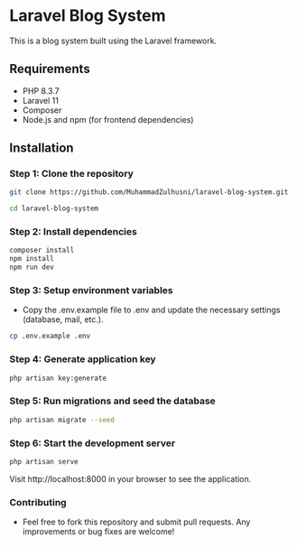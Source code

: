 # Laravel Blog System

This is a blog system built using the Laravel framework. 

## Requirements

- PHP 8.3.7
- Laravel 11
- Composer
- Node.js and npm (for frontend dependencies)

## Installation

### Step 1: Clone the repository

```bash
git clone https://github.com/MuhammadZulhusni/laravel-blog-system.git
```

```bash
cd laravel-blog-system
```

### Step 2: Install dependencies

```bash
composer install
npm install
npm run dev
```
### Step 3: Setup environment variables
- Copy the .env.example file to .env and update the necessary settings (database, mail, etc.).
  
```bash
cp .env.example .env
```

### Step 4: Generate application key
```bash
php artisan key:generate
```
### Step 5: Run migrations and seed the database
```bash
php artisan migrate --seed
```

### Step 6: Start the development server
```bash
php artisan serve
```
Visit http://localhost:8000 in your browser to see the application.


### Contributing
- Feel free to fork this repository and submit pull requests. Any improvements or bug fixes are welcome!



